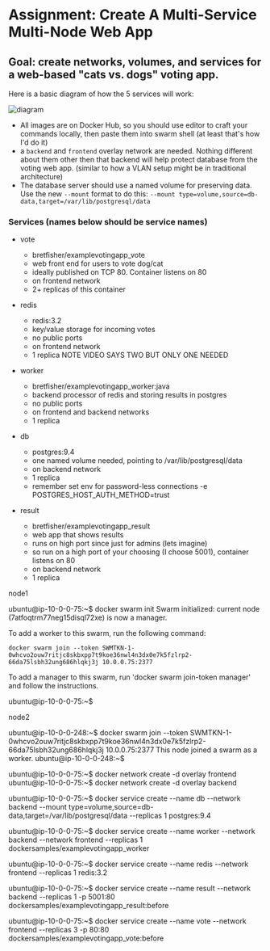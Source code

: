 # Assignment: Create A Multi-Service Multi-Node Web App

## Goal: create networks, volumes, and services for a web-based "cats vs. dogs" voting app.
Here is a basic diagram of how the 5 services will work:

![diagram](./architecture.png)
- All images are on Docker Hub, so you should use editor to craft your commands locally, then paste them into swarm shell (at least that's how I'd do it)
- a `backend` and `frontend` overlay network are needed. Nothing different about them other then that backend will help protect database from the voting web app. (similar to how a VLAN setup might be in traditional architecture)
- The database server should use a named volume for preserving data. Use the new `--mount` format to do this: `--mount type=volume,source=db-data,target=/var/lib/postgresql/data`

### Services (names below should be service names)
- vote
    - bretfisher/examplevotingapp_vote
    - web front end for users to vote dog/cat
    - ideally published on TCP 80. Container listens on 80
    - on frontend network
    - 2+ replicas of this container

- redis
    - redis:3.2
    - key/value storage for incoming votes
    - no public ports
    - on frontend network
    - 1 replica NOTE VIDEO SAYS TWO BUT ONLY ONE NEEDED

- worker
    - bretfisher/examplevotingapp_worker:java
    - backend processor of redis and storing results in postgres
    - no public ports
    - on frontend and backend networks
    - 1 replica

- db
    - postgres:9.4
    - one named volume needed, pointing to /var/lib/postgresql/data
    - on backend network
    - 1 replica
    - remember set env for password-less connections -e POSTGRES_HOST_AUTH_METHOD=trust

- result
    - bretfisher/examplevotingapp_result
    - web app that shows results
    - runs on high port since just for admins (lets imagine)
    - so run on a high port of your choosing (I choose 5001), container listens on 80
    - on backend network
    - 1 replica


node1

ubuntu@ip-10-0-0-75:~$ docker swarm init
Swarm initialized: current node (7atfoqtrm77neg15disql72xe) is now a manager.

To add a worker to this swarm, run the following command:

    docker swarm join --token SWMTKN-1-0whcvo2ouw7ritjc8skbxpp7t9koe36nwl4n3dx0e7k5fzlrp2-66da75lsbh32ung686hlqkj3j 10.0.0.75:2377

To add a manager to this swarm, run 'docker swarm join-token manager' and follow the instructions.

ubuntu@ip-10-0-0-75:~$ 


node2

ubuntu@ip-10-0-0-248:~$ docker swarm join --token SWMTKN-1-0whcvo2ouw7ritjc8skbxpp7t9koe36nwl4n3dx0e7k5fzlrp2-66da75lsbh32ung686hlqkj3j 10.0.0.75:2377
This node joined a swarm as a worker.
ubuntu@ip-10-0-0-248:~$



ubuntu@ip-10-0-0-75:~$ docker network create -d overlay frontend
ubuntu@ip-10-0-0-75:~$ docker network create -d overlay backend

ubuntu@ip-10-0-0-75:~$ docker service create --name db --network backend --mount type=volume,source=db-data,target=/var/lib/postgresql/data --replicas 1 postgres:9.4

ubuntu@ip-10-0-0-75:~$ docker service create --name worker --network backend --network frontend --replicas 1 dockersamples/examplevotingapp_worker 

ubuntu@ip-10-0-0-75:~$ docker service create --name redis --network frontend --replicas 1 redis:3.2 

ubuntu@ip-10-0-0-75:~$ docker service create --name result --network backend --replicas 1 -p 5001:80 dockersamples/examplevotingapp_result:before 

ubuntu@ip-10-0-0-75:~$ docker service create --name vote --network frontend --replicas 3 -p 80:80 dockersamples/examplevotingapp_vote:before 